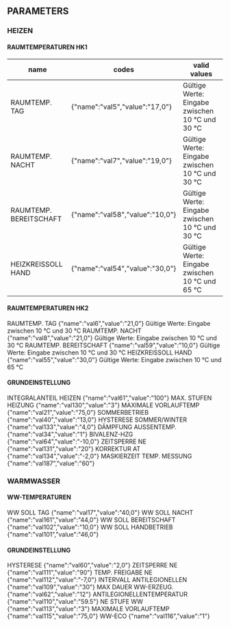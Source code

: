 ## PARAMETERS

### HEIZEN

#### RAUMTEMPERATUREN HK1
|name|codes|valid values|
|---|---|---|
|RAUMTEMP. TAG | {"name":"val5","value":"17,0"} | Gültige Werte: Eingabe zwischen 10 °C und 30 °C|
|RAUMTEMP. NACHT | {"name":"val7","value":"19,0"} | Gültige Werte: Eingabe zwischen 10 °C und 30 °C|
|RAUMTEMP. BEREITSCHAFT | {"name":"val58","value":"10,0"} | Gültige Werte: Eingabe zwischen 10 °C und 30 °C|
|HEIZKREISSOLL HAND | {"name":"val54","value":"30,0"} | Gültige Werte: Eingabe zwischen 10 °C und 65 °C|

#### RAUMTEMPERATUREN HK2
RAUMTEMP. TAG {"name":"val6","value":"21,0"} Gültige Werte: Eingabe zwischen 10 °C und 30 °C
RAUMTEMP. NACHT {"name":"val8","value":"21,0"} Gültige Werte: Eingabe zwischen 10 °C und 30 °C
RAUMTEMP. BEREITSCHAFT {"name":"val59","value":"10,0"} Gültige Werte: Eingabe zwischen 10 °C und 30 °C
HEIZKREISSOLL HAND {"name":"val55","value":"30,0"} Gültige Werte: Eingabe zwischen 10 °C und 65 °C

#### GRUNDEINSTELLUNG
INTEGRALANTEIL HEIZEN {"name":"val61","value":"100"}
MAX. STUFEN HEIZUNG {"name":"val130","value":"3"}
MAXIMALE VORLAUFTEMP {"name":"val21","value":"75,0"}
SOMMERBETRIEB {"name":"val40","value":"13,0"}
HYSTERESE SOMMER/WINTER {"name":"val133","value":"4,0"}
DÄMPFUNG AUSSENTEMP. {"name":"val34","value":"1"}
BIVALENZ-HZG {"name":"val64","value":"-10,0"}
ZEITSPERRE NE {"name":"val131","value":"20"}
KORREKTUR AT {"name":"val134","value":"-2,0"}
MASKIERZEIT TEMP. MESSUNG {"name":"val187","value":"60"}

### WARMWASSER

#### WW-TEMPERATUREN
WW SOLL TAG {"name":"val17","value":"40,0"}
WW SOLL NACHT {"name":"val161","value":"44,0"}
WW SOLL BEREITSCHAFT {"name":"val102","value":"10,0"}
WW SOLL HANDBETRIEB {"name":"val101","value":"46,0"}

#### GRUNDEINSTELLUNG
HYSTERESE {"name":"val60","value":"2,0"}
ZEITSPERRE NE {"name":"val111","value":"90"}
TEMP. FREIGABE NE {"name":"val112","value":"-7,0"}
INTERVALL ANTILEGIONELLEN {"name":"val109","value":"30"}
MAX DAUER WW-ERZEUG.{"name":"val62","value":"12"}
ANTILEGIONELLENTEMPERATUR {"name":"val110","value":"59.5"}
NE STUFE WW {"name":"val113","value":"3"}
MAXIMALE VORLAUFTEMP {"name":"val115","value":"75,0"}
WW-ECO  {"name":"val116","value":"1"}